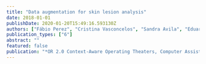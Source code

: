 ```yaml
---
title: "Data augmentation for skin lesion analysis"
date: 2018-01-01
publishDate: 2020-01-20T15:49:16.593130Z
authors: ["Fábio Perez", "Cristina Vasconcelos", "Sandra Avila", "Eduardo Valle"]
publication_types: ["6"]
abstract: ""
featured: false
publication: "*OR 2.0 Context-Aware Operating Theaters, Computer Assisted Robotic Endoscopy, Clinical Image-Based Procedures, and Skin Image Analysis*"
---
```


